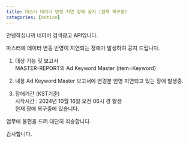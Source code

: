 ```yaml
---
title: 마스터 데이터 반영 지연 장애 공지 (현재 복구중)
categories: [notice]
---
```


안녕하십니까 네이버 검색광고 API입니다.<br>

마스터에 데이터 변동 반영이 지연되는 장애가 발생하여 공지 드립니다.<br>

1. 대상 기능 및 보고서 <br>
MASTER-REPORT의 Ad Keyword Master (item=Keyword)<br>

2. 내용
Ad Keyword Master 보고서에 변경분 반영 지연되고 있는 장애 발생중. <br>

3. 장애기간 (KST기준)<br>
시작시간 : 2024년 10월 16일 오전 06시 경 발생<br>
현재 장애 복구중에 있습니다.<br>

업무에 불편을 드려 대단히 죄송합니다.<br>

감사합니다.


